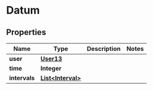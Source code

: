 

# Datum


## Properties

| Name | Type | Description | Notes |
|------------ | ------------- | ------------- | -------------|
|**user** | [**User13**](User13.md) |  |  |
|**time** | **Integer** |  |  |
|**intervals** | [**List&lt;Interval&gt;**](Interval.md) |  |  |



